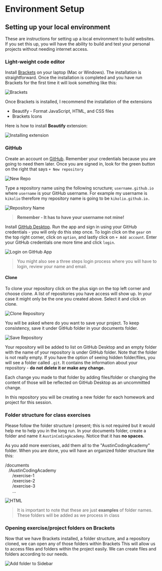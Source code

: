 # Environment Setup

## Setting up your local environment

These are instructions for setting up a local environment to build websites. If you set this up, you will have the ability to build and test your personal projects without needing internet access. 

### Light-weight code editor

Install [Brackets](http://brackets.io/) on your laptop (Mac or Windows). The installation is straightforward. Once the installation is completed and you have run Brackets for the first time it will look something like this:

![Brackets](../images/00/brackets.JPG)

Once Brackets is installed, I recommend the installation of the extensions

* Beautify - Format JavaScript, HTML, and CSS files
* Brackets Icons

Here is how to install **Beautify** extension:

![Installing extension](../images/00/installing-extension.gif)

### GitHub 

Create an account on [GitHub](http://www.github.com). Remember your credentials because you are going to need them later. Once you are signed in, look for the green button on the right that says `+ New repository`

![New Repo](../images/00/new-repo-btn.jpg)

Type a repository name using the following scructure; `username.github.io` where `username` is your GitHub username. For example my username is `kikolio` therefore my repository name is going to be `kikolio.github.io.`

![Repository Name](../images/00/repo-name.jpg)

> **Remember - It has to have your username not mine!**

Install [GitHub Desktop](https://desktop.github.com/). Run the app and sign in using your GitHub credentials - you will only do this step once. To login click on the `gear` on the top right corner, click on `option`, and lastly click on `+ Add account`. Enter your GitHub credentials one more time and click `login`.

![Login on GitHub App](../images/00/login-github-app.gif)

> You might also see a three steps login process where you will have to login, review your name and email.

#### Clone

To clone your repository click on the plus sign on the top left corner and choose clone. A list of repositories you have access will show up. In your case it might only be the one you created above. Select it and click on clone.

![Clone Repository](../images/00/clone-repo.gif)

You will be asked where do you want to save your project. To keep consistency, save it under GitHub folder in your documents folder.

![Save Repository](../images/00/save-repo.jpg)

Your repository will be added to list on GitHub Desktop and an empty folder with the name of your repository is under GitHub folder. Note that the folder is not really empty. If you have the option of seeing hidden folder/files, you will see a folder called `.git`. It contains the information about your repository - **do not delete it or make any change.**

Each change you made to that folder by adding files/folder or changing the content of those will be reflected on GitHub Desktop as an uncommitted change.

In this repository you will be creating a new folder for each homework and project for this session.
    
### Folder structure for class exercises

Please follow the folder structure I present; this is not required but it would help me to help you in the long run. In your documents folder, create a folder and name it `AustinCodingAcademy`. Notice that it has **no spaces**.

As you add more exercises, add them all to the "AustinCodingAcademy" folder. When you are done, you will have an organized folder structure like this:

/documents<br>
&nbsp;&nbsp;&nbsp;/AustinCodingAcademy<br>
&nbsp;&nbsp;&nbsp;&nbsp;&nbsp;&nbsp;/exercise-1<br>
&nbsp;&nbsp;&nbsp;&nbsp;&nbsp;&nbsp;/exercise-2<br>
&nbsp;&nbsp;&nbsp;&nbsp;&nbsp;&nbsp;/exercise-3<br>
&nbsp;&nbsp;&nbsp;&nbsp;&nbsp;&nbsp;...<br>


![HTML](../images/00/folder-structure.JPG)

> It is important to note that these are just **examples** of folder names. These folders will be added as we process in class

### Opening exercise/project folders on Brackets

Now that we have Brackets installed, a folder structure, and a repository cloned, we can open any of those folders within Brackets This will allow us to access files and folders within the project easily. We can create files and folders according to our needs.

![Add folder to Sidebar](../images/00/add-folder-sidebar.gif)
